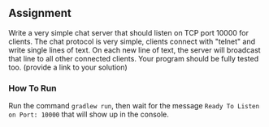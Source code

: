 ## Assignment

Write a very simple chat server that should listen on TCP port 10000 for clients.
The chat protocol is very simple, clients connect with "telnet" and write single lines of text.
On each new line of text, the server will broadcast that line to all other connected clients. 
Your program should be fully tested too. (provide a link to your solution)


### How To Run

Run the command `gradlew run`, then wait for the message `Ready To Listen on Port: 10000` that will show up in the console.
